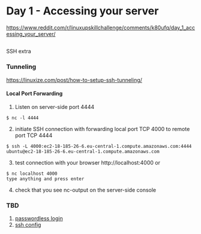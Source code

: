 # Day 1 - Accessing your server

https://www.reddit.com/r/linuxupskillchallenge/comments/k80ufq/day_1_accessing_your_server/

##

SSH extra

### Tunneling

https://linuxize.com/post/how-to-setup-ssh-tunneling/

#### Local Port Forwarding

1. Listen on server-side port 4444

```
$ nc -l 4444
```

2. initiate SSH connection with forwarding local port TCP 4000 to remote port TCP 4444

```
$ ssh -L 4000:ec2-18-185-26-6.eu-central-1.compute.amazonaws.com:4444 ubuntu@ec2-18-185-26-6.eu-central-1.compute.amazonaws.com
```

3. test connection with your browser http://localhost:4000
   or

```
$ nc localhost 4000
type anything and press enter
```

4. check that you see nc-output on the server-side console

### TBD

1. [passwordless login](https://linuxize.com/post/how-to-setup-passwordless-ssh-login/)
2. [ssh config](https://linuxize.com/post/using-the-ssh-config-file/)
